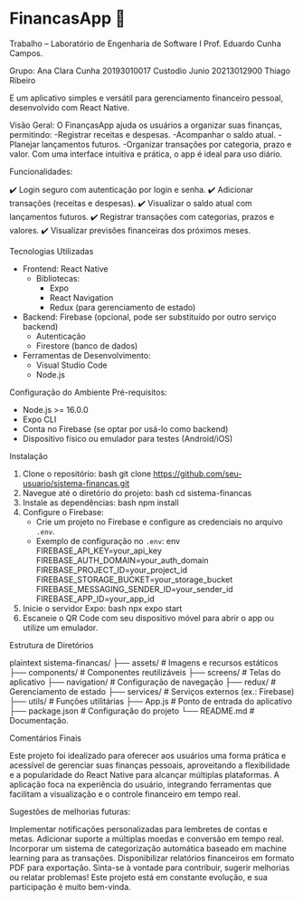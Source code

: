 # FinancasApp 🤑

Trabalho – Laboratório de Engenharia de Software I
Prof. Eduardo Cunha Campos.

Grupo: Ana Clara Cunha 20193010017
       Custodio Junio 20213012900
       Thiago Ribeiro
       
E um aplicativo simples e versátil para gerenciamento financeiro pessoal, desenvolvido com React Native.

Visão Geral:
O FinançasApp ajuda os usuários a organizar suas finanças, permitindo:
-Registrar receitas e despesas.
-Acompanhar o saldo atual.
-Planejar lançamentos futuros.
-Organizar transações por categoria, prazo e valor.
Com uma interface intuitiva e prática, o app é ideal para uso diário.

Funcionalidades:

✔️ Login seguro com autenticação por login e senha.
✔️ Adicionar transações (receitas e despesas).
✔️ Visualizar o saldo atual com lançamentos futuros.
✔️ Registrar transações com categorias, prazos e valores.
✔️ Visualizar previsões financeiras dos próximos meses.

Tecnologias Utilizadas

- Frontend: React Native
  - Bibliotecas:
    - Expo
    - React Navigation
    - Redux (para gerenciamento de estado)
- Backend: Firebase (opcional, pode ser substituído por outro serviço backend)
  - Autenticação
  - Firestore (banco de dados)
- Ferramentas de Desenvolvimento:
  - Visual Studio Code
  - Node.js

Configuração do Ambiente
Pré-requisitos:

- Node.js >= 16.0.0
- Expo CLI
- Conta no Firebase (se optar por usá-lo como backend)
- Dispositivo físico ou emulador para testes (Android/iOS)

Instalação
1. Clone o repositório:
   bash git clone https://github.com/seu-usuario/sistema-financas.git 
2. Navegue até o diretório do projeto:
   bash cd sistema-financas 
3. Instale as dependências:
   bash npm install
4. Configure o Firebase:
   - Crie um projeto no Firebase e configure as credenciais no arquivo `.env`.
   - Exemplo de configuração no `.env`:
  env
     FIREBASE_API_KEY=your_api_key
     FIREBASE_AUTH_DOMAIN=your_auth_domain
     FIREBASE_PROJECT_ID=your_project_id
     FIREBASE_STORAGE_BUCKET=your_storage_bucket
     FIREBASE_MESSAGING_SENDER_ID=your_sender_id
     FIREBASE_APP_ID=your_app_id
5. Inicie o servidor Expo:
bash npx expo start
6. Escaneie o QR Code com seu dispositivo móvel para abrir o app ou utilize um emulador.
   
Estrutura de Diretórios

plaintext
sistema-financas/
├── assets/             # Imagens e recursos estáticos
├── components/         # Componentes reutilizáveis
├── screens/            # Telas do aplicativo
├── navigation/         # Configuração de navegação
├── redux/              # Gerenciamento de estado
├── services/           # Serviços externos (ex.: Firebase)
├── utils/              # Funções utilitárias
├── App.js              # Ponto de entrada do aplicativo
├── package.json        # Configuração do projeto
└── README.md           # Documentação.

Comentários Finais

Este projeto foi idealizado para oferecer aos usuários uma forma prática e acessível de gerenciar suas finanças pessoais, aproveitando a flexibilidade e a popularidade do React Native para alcançar múltiplas plataformas. 
A aplicação foca na experiência do usuário, integrando ferramentas que facilitam a visualização e o controle financeiro em tempo real.

Sugestões de melhorias futuras:

Implementar notificações personalizadas para lembretes de contas e metas.
Adicionar suporte a múltiplas moedas e conversão em tempo real.
Incorporar um sistema de categorização automática baseado em machine learning para as transações.
Disponibilizar relatórios financeiros em formato PDF para exportação.
Sinta-se à vontade para contribuir, sugerir melhorias ou relatar problemas! Este projeto está em constante evolução, e sua participação é muito bem-vinda.


